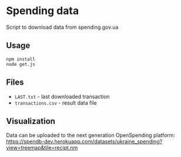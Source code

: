 # Spending data

Script to download data from spending.gov.ua

## Usage

```
npm install
node get.js
```

## Files

* `LAST.txt` - last downloaded transaction
* `transactions.csv` - result data file

## Visualization

Data can be uploaded to the next generation OpenSpending platform:
https://spendb-dev.herokuapp.com/datasets/ukraine_spending?view=treemap&tile=recipt.nm
